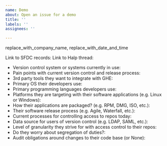 ```yaml
---
name: Demo
about: Open an issue for a demo
title: ''
labels: ''
assignees: ''

---
```


replace_with_company_name, replace_with_date_and_time

Link to SFDC records: 
Link to Halp thread: 
* Version control system or systems currently in use: 
* Pain points with current version control and release process: 
* 3rd party tools they want to integrate with GHE: 
* Primary OS their developers use: 
* Primary programming languages developers use: 
* Platforms they are targeting with their software applications (e.g. Linux or Windows): 
* How their applications are packaged? (e.g. RPM, DMG, ISO, etc.): 
* Their software release process (e.g. Agile, Waterfall, etc.): 
* Current processes for controlling access to repos today: 
* Data source for users of version control (e.g. LDAP, SAML, etc.): 
* Level of granularity they strive for with access control to their repos: 
* Do they worry about segregation of duties?: 
* Audit obligations around changes to their code base (or None):